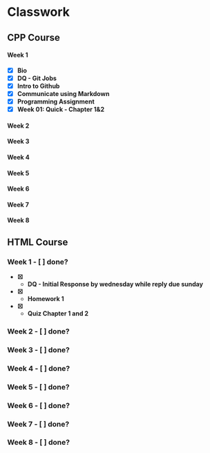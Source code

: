 # Classwork                                                            
<b>

## CPP Course

<b>
 
#### Week 1
- [x] Bio
- [x] DQ - Git Jobs
- [x] Intro to Github
- [x] Communicate using Markdown
- [x] Programming Assignment
- [x] Week 01: Quick - Chapter 1&2

#### Week 2

#### Week 3

#### Week 4

#### Week 5

#### Week 6

#### Week 7

#### Week 8




<b>

## HTML Course

<b>
  
### Week 1 - [ ] done?
  - [x] - DQ - Initial Response by wednesday while reply due sunday
  - [x] - Homework 1
  - [x] - Quiz Chapter 1 and 2

### Week 2 - [ ] done?

### Week 3 - [ ] done?

### Week 4 - [ ] done?

### Week 5 - [ ] done?

### Week 6 - [ ] done?

### Week 7 - [ ] done?

### Week 8 - [ ] done?



